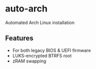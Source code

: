 # auto-arch

Automated Arch Linux installation

## Features
- For both legacy BIOS & UEFI firmware
- LUKS-encrypted BTRFS root
- zRAM swapping
